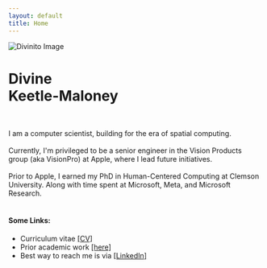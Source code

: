 ```yaml
---
layout: default
title: Home
---
```


<div class="content">
    <div class="intro">
        <div class="image-and-text">
            <div class="image">
                <img src="{{ '/assets/images/Divinito.png' | relative_url }}" alt="Divinito Image">
            </div>
            <div class="text">
                <h1>Divine <br> Keetle-Maloney</h1>
                <br>
                <p>
                    I am a computer scientist, building for the era of spatial computing.<br><br>
                    Currently, I'm privileged to be a senior engineer in the Vision Products group (aka VisionPro) at Apple, where I lead future initiatives.<br><br>
                    Prior to Apple, I earned my PhD in Human-Centered Computing at Clemson University. Along with time spent at Microsoft, Meta, and Microsoft Research.<br><br>
                    <h4>Some Links:</h4>
                        <ul>
                            <li>Curriculum vitae <a href="/cv">[CV]</a></li>
                            <li>Prior academic work <a href="https://scholar.google.com/citations?user=JnR2AhoAAAAJ&hl=en&oi=ao">[here]</a></li>
                            <li>Best way to reach me is via <a href="https://www.linkedin.com/in/divine-maloney/">[LinkedIn]</a></li>
                        </ul>
                </p>
            </div>
        </div>
    </div>
</div>

